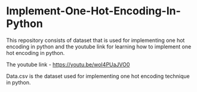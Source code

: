 # Implement-One-Hot-Encoding-In-Python
This repository consists of dataset that is used for implementing one hot encoding in python and the youtube link for learning how to implement one hot encoding in python.

The youtube link - https://youtu.be/woI4PUaJVO0

Data.csv is the dataset used for implementing one hot encoding technique in python.
